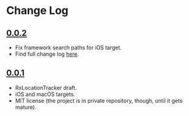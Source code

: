 # Change Log

## [0.0.2](https://github.com/courteouselk/RxReachability/releases/tag/0.0.2)

- Fix framework search paths for iOS target.
- Find full change log [here](https://github.com/courteouselk/RxReachability/compare/0.0.1...0.0.2).

## [0.0.1](https://github.com/courteouselk/RxReachability/releases/tag/0.0.1)

- RxLocationTracker draft.
- iOS and macOS targets.
- MIT license (the project is in private repository, though, until it gets mature).
